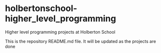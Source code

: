 # holbertonschool-higher_level_programming
Higher level programming projects at Holberton School

This is the repository README.md file. It will be updated as the projects are done


